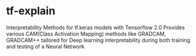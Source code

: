 
# tf-explain
Interpretability Methods for tf.keras models with Tensorflow 2.0
Provides various CAM(Class Activation Mapping) methods like GRADCAM, GRADCAM++ tailored for Deep learning interpretability during both training and testing of a Neural Network
